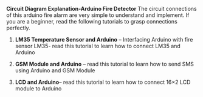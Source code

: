 **Circuit Diagram Explanation-Arduino Fire Detector**
The circuit connections of this arduino fire alarm are very simple to understand and implement. If you are a beginner, read the following tutorials to grasp connections perfectly.

1. **LM35 Temperature Sensor and Arduino** – Interfacing Arduino with fire sensor LM35- read this tutorial to learn how to connect LM35 and Arduino

2. **GSM Module and Arduino** – read this tutorial to learn how to send SMS using Arduino and GSM Module

3. **LCD and Arduino**– read this tutorial to learn how to connect 16×2 LCD module to Arduino
